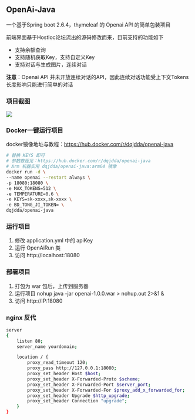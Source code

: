 ## OpenAi-Java

一个基于Spring boot 2.6.4，thymeleaf 的 Openai API 的简单包装项目

前端界面基于Hostloc论坛流出的源码修改而来，目前支持的功能如下

- 支持余额查询
- 支持随机获取Key，支持自定义Key
- 支持对话与生成图片，连续对话

**注意**：Openai API 并未开放连续对话的API，因此连续对话功能受上下文Tokens长度影响只能进行简单的对话

### 项目截图

![](https://s2.loli.net/2023/02/17/o93NLaA2d5YwClJ.png)

### Docker一键运行项目

docker镜像地址与教程：https://hub.docker.com/r/dqjdda/openai-java

```bash
# 替换 KEYS 即可
# 参数教程见：https://hub.docker.com/r/dqjdda/openai-java
# Arm 机器实用 dqjdda/openai-java:arm64 镜像
docker run -d \
--name openai --restart always \
-p 18080:18080 \
-e MAX_TOKENS=512 \
-e TEMPERATURE=0.6 \
-e KEYS=sk-xxxx,sk-xxxx \
-e BD_TONG_JI_TOKEN= \
dqjdda/openai-java
```

### 运行项目

1. 修改 application.yml 中的 apiKey
2. 运行 OpenAiRun 类
3. 访问 http://localhost:18080

### 部署项目

1. 打包为 war 包后，上传到服务器
2. 运行项目 nohup java -jar openai-1.0.0.war > nohup.out 2>&1 &
3. 访问 http://IP:18080

### nginx 反代
```bash
server
{
    listen 80;
    server_name yourdomain;

    location / {
        proxy_read_timeout 120; 
        proxy_pass http://127.0.0.1:18080;
        proxy_set_header Host $host;
        proxy_set_header X-Forwarded-Proto $scheme;
        proxy_set_header X-Forwarded-Port $server_port;
        proxy_set_header X-Forwarded-For $proxy_add_x_forwarded_for;
        proxy_set_header Upgrade $http_upgrade;
        proxy_set_header Connection "upgrade";
    }
}
```